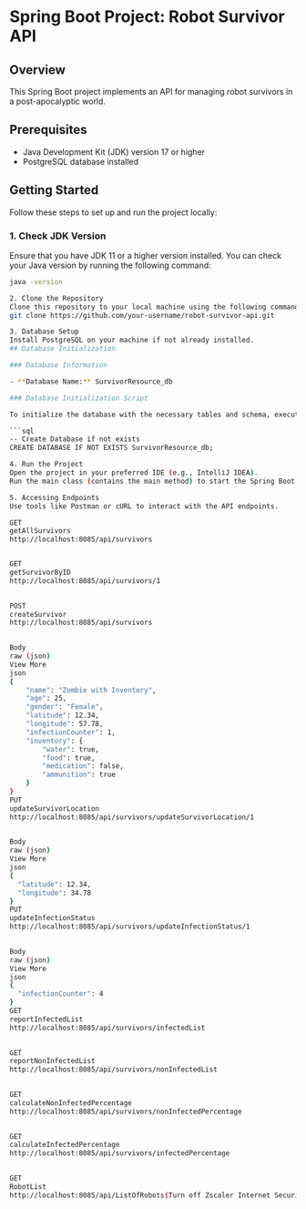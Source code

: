 # Spring Boot Project: Robot Survivor API

## Overview

This Spring Boot project implements an API for managing robot survivors in a post-apocalyptic world.

## Prerequisites

- Java Development Kit (JDK) version 17 or higher
- PostgreSQL database installed

## Getting Started

Follow these steps to set up and run the project locally:

### 1. Check JDK Version

Ensure that you have JDK 11 or a higher version installed. You can check your Java version by running the following command:

```bash
java -version

2. Clone the Repository
Clone this repository to your local machine using the following command:
git clone https://github.com/your-username/robot-survivor-api.git

3. Database Setup
Install PostgreSQL on your machine if not already installed.
## Database Initialization

### Database Information

- **Database Name:** SurvivorResource_db

### Database Initialization Script

To initialize the database with the necessary tables and schema, execute the following SQL script:

```sql
-- Create Database if not exists
CREATE DATABASE IF NOT EXISTS SurvivorResource_db;

4. Run the Project
Open the project in your preferred IDE (e.g., IntelliJ IDEA).
Run the main class (contains the main method) to start the Spring Boot application

5. Accessing Endpoints
Use tools like Postman or cURL to interact with the API endpoints.

GET
getAllSurvivors
http://localhost:8085/api/survivors


GET
getSurvivorByID
http://localhost:8085/api/survivors/1
﻿

POST
createSurvivor
http://localhost:8085/api/survivors
﻿

Body
raw (json)
View More
json
{
    "name": "Zombie with Inventory",
    "age": 25,
    "gender": "Female",
    "latitude": 12.34,
    "longitude": 57.78,
    "infectionCounter": 1,
    "inventory": {
        "water": true,
        "food": true,
        "medication": false,
        "ammunition": true
    }
}
PUT
updateSurvivorLocation
http://localhost:8085/api/survivors/updateSurvivorLocation/1
﻿

Body
raw (json)
View More
json
{
  "latitude": 12.34,
  "longitude": 34.78
}
PUT
updateInfectionStatus
http://localhost:8085/api/survivors/updateInfectionStatus/1
﻿

Body
raw (json)
View More
json
{
  "infectionCounter": 4
}
GET
reportInfectedList
http://localhost:8085/api/survivors/infectedList
﻿

GET
reportNonInfectedList
http://localhost:8085/api/survivors/nonInfectedList
﻿

GET
calculateNonInfectedPercentage
http://localhost:8085/api/survivors/nonInfectedPercentage
﻿

GET
calculateInfectedPercentage
http://localhost:8085/api/survivors/infectedPercentage
﻿

GET
RobotList
http://localhost:8085/api/ListOfRobots(Turn off Zscaler Internet Security)
﻿


